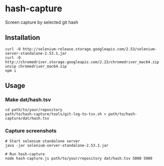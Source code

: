 # hash-capture
Screen capture by selected git hash

## Installation

```
curl -O http://selenium-release.storage.googleapis.com/2.53/selenium-server-standalone-2.53.1.jar
curl -O http://chromedriver.storage.googleapis.com/2.23/chromedriver_mac64.zip
unzip chromedriver_mac64.zip
npm i
```

## Usage

### Make dat/hash.tsv

```
cd path/to/your/repository
path/to/hash-capture/tools/git-log-to-tsv.sh > path/to/hash-capture/dat/hash.tsv
```

### Capture screenshots

```
# Start selenium standalone server
java -jar selenium-server-standalone-2.53.1.jar

# Run hash-capture
node hash-capture.js path/to/your/repository dat/hash.tsv 5000 5000
```
